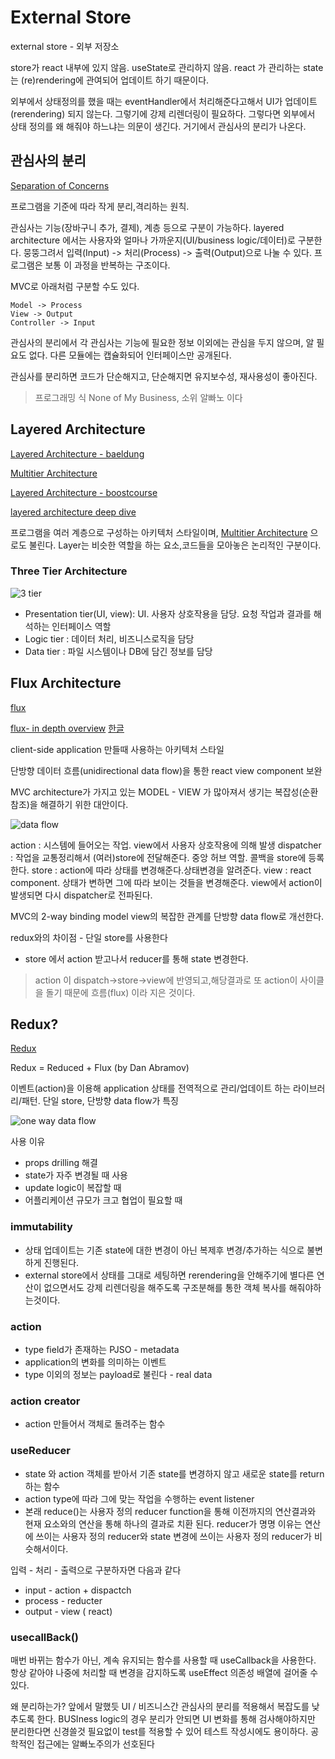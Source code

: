 
# External Store

external store - 외부 저장소

store가 react 내부에 있지 않음. useState로 관리하지 않음. react 가 관리하는 state는 (re)rendering에 관여되어 업데이트 하기 때문이다.

외부에서 상태정의를 했을 때는 eventHandler에서 처리해준다고해서 UI가 업데이트(rerendering) 되지 않는다. 그렇기에 강제 리렌더링이 필요하다. 그렇다면 외부에서 상태 정의를 왜 해줘야 하느냐는 의문이 생긴다. 거기에서 관심사의 분리가 나온다.

## 관심사의 분리

[Separation of Concerns](https://ko.wikipedia.org/wiki/%EA%B4%80%EC%8B%AC%EC%82%AC_%EB%B6%84%EB%A6%AC)

프로그램을 기준에 따라 작게 분리,격리하는 원칙.

관심사는 기능(장바구니 추가, 결제), 계층 등으로 구분이 가능하다. layered architecture 에서는 사용자와 얼마나 가까운지(UI/business logic/데이터)로 구분한다. 뭉뚱그려서 입력(Input) -> 처리(Process) -> 출력(Output)으로 나눌 수 있다. 프로그램은 보통 이 과정을 반복하는 구조이다.

MVC로 아래처럼 구분할 수도 있다.

```text
Model -> Process
View -> Output
Controller -> Input
```

관심사의 분리에서 각 관심사는 기능에 필요한 정보 이외에는 관심을 두지 않으며, 알 필요도 없다. 다른 모듈에는 캡슐화되어 인터페이스만 공개된다.

관심사를 분리하면 코드가 단순해지고, 단순해지면 유지보수성, 재사용성이 좋아진다.

> 프로그래밍 식 None of My Business, 소위 알빠노 이다

## Layered Architecture

[Layered Architecture - baeldung](https://www.baeldung.com/cs/layered-architecture)

[Multitier Architecture](https://en.wikipedia.org/wiki/Multitier_architecture)

[Layered Architecture - boostcourse](https://www.boostcourse.org/web316/lecture/16767?isDesc=false)

[layered architecture deep dive](https://msolo021015.medium.com/layered-architecture-deep-dive-c0a5f5a9aa37)

프로그램을 여러 계층으로 구성하는 아키텍처 스타일이며, [Multitier Architecture](https://en.wikipedia.org/wiki/Multitier_architecture) 으로도 불린다. Layer는 비슷한 역할을 하는 요소,코드들을 모아놓은 논리적인 구분이다.

### Three Tier Architecture

![3 tier](https://upload.wikimedia.org/wikipedia/commons/thumb/5/51/Overview_of_a_three-tier_application_vectorVersion.svg/1024px-Overview_of_a_three-tier_application_vectorVersion.svg.png)

* Presentation tier(UI, view): UI. 사용자 상호작용을 담당. 요청 작업과 결과를 해석하는 인터페이스 역할
* Logic tier : 데이터 처리, 비즈니스로직을 담당
* Data tier : 파일 시스템이나 DB에 담긴 정보를 담당

## Flux Architecture

[flux](https://facebookarchive.github.io/flux/)

[flux- in depth overview](https://facebookarchive.github.io/flux/docs/in-depth-overview) [한글](https://haruair.github.io/flux/docs/overview.html)

client-side application 만들때 사용하는 아키텍처 스타일

단방향 데이터 흐름(unidirectional data flow)을 통한 react view component 보완

MVC architecture가 가지고 있는 MODEL - VIEW 가 많아져서 생기는 복잡성(순환참조)을 해결하기 위한 대안이다.

![data flow](https://facebookarchive.github.io/flux/img/overview/flux-simple-f8-diagram-with-client-action-1300w.png)

action : 시스템에 들어오는 작업. view에서 사용자 상호작용에 의해 발생
dispatcher : 작업을 교통정리해서 (여러)store에 전달해준다. 중앙 허브 역할. 콜백을 store에 등록한다.
store : action에 따라 상태를 변경해준다.상태변경을 알려준다.
view : react component. 상태가 변하면 그에 따라 보이는 것들을 변경해준다. view에서 action이 발생되면 다시 dispatcher로 전파된다.

MVC의 2-way binding model view의 복잡한 관계를 단방향 data flow로 개선한다.

redux와의 차이점 - 단일 store를 사용한다

* store 에서 action 받고나서 reducer를 통해 state 변경한다.

> action 이 dispatch->store->view에 반영되고,해당결과로 또 action이 사이클을 돌기 때문에 흐름(flux) 이라 지은 것이다.

## Redux?

[Redux](https://ko.redux.js.org/tutorials/essentials/part-1-overview-concepts/)

Redux = Reduced + Flux (by Dan Abramov)

이벤트(action)을 이용해 application 상태를 전역적으로 관리/업데이트 하는 라이브러리/패턴. 단일 store, 단방향 data flow가 특징

![one way data flow](https://ko.redux.js.org/assets/images/ReduxDataFlowDiagram-49fa8c3968371d9ef6f2a1486bd40a26.gif)

사용 이유

* props drilling 해결
* state가 자주 변경될 때 사용
* update logic이 복잡할 때
* 어플리케이션 규모가 크고 협업이 필요할 때

### immutability

* 상태 업데이트는 기존 state에 대한 변경이 아닌 복제후 변경/추가하는 식으로 불변하게 진행된다.
* external store에서 상태를 그대로 세팅하면 rerendering을 안해주기에 별다른 연산이 없으면서도 강제 리렌더링을 해주도록 구조분해를 통한 객체 복사를 해줘야하는것이다.

### action

* type field가 존재하는 PJSO - metadata
* application의 변화를 의미하는 이벤트
* type 이외의 정보는 payload로 불린다 - real data

### action creator

* action 만들어서 객체로 돌려주는 함수

### useReducer

* state 와 action 객체를 받아서 기존 state를 변경하지 않고 새로운 state를 return 하는 함수
* action type에 따라 그에 맞는 작업을 수행하는 event listener
* 본래 reduce()는 사용자 정의 reducer function을 통해 이전까지의 연산결과와 현재 요소와의 연산을 통해 하나의 결과로 치환 된다. reducer가 명명 이유는 연산에 쓰이는 사용자 정의 reducer와 state 변경에 쓰이는 사용자 정의 reducer가 비슷해서이다.

입력 - 처리 - 출력으로 구분하자면 다음과 같다

* input - action + dispactch
* process - reducter
* output - view ( react)

### usecallBack()

매번 바뀌는 함수가 아닌, 계속 유지되는 함수를 사용할 때 useCallback을 사용한다. 항상 같아야 나중에 처리할 때 변경을 감지하도록 useEffect 의존성 배열에 걸어줄 수 있다.

왜 분리하는가? 앞에서 말했듯 UI / 비즈니스간 관심사의 분리를 적용해서 복잡도를 낮추도록 한다. BUSIness logic의 경우 분리가 안되면 UI 변화를 통해 검사해야하지만 분리한다면 신경쓸것 필요없이 test를 적용할 수 있어 테스트 작성시에도 용이하다. 공학적인 접근에는 알빠노주의가 선호된다
